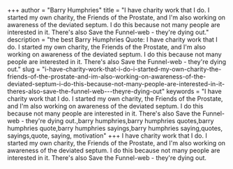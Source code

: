 +++
author = "Barry Humphries"
title = "I have charity work that I do. I started my own charity, the Friends of the Prostate, and I'm also working on awareness of the deviated septum. I do this because not many people are interested in it. There's also Save the Funnel-web - they're dying out."
description = "the best Barry Humphries Quote: I have charity work that I do. I started my own charity, the Friends of the Prostate, and I'm also working on awareness of the deviated septum. I do this because not many people are interested in it. There's also Save the Funnel-web - they're dying out."
slug = "i-have-charity-work-that-i-do-i-started-my-own-charity-the-friends-of-the-prostate-and-im-also-working-on-awareness-of-the-deviated-septum-i-do-this-because-not-many-people-are-interested-in-it-theres-also-save-the-funnel-web---theyre-dying-out"
keywords = "I have charity work that I do. I started my own charity, the Friends of the Prostate, and I'm also working on awareness of the deviated septum. I do this because not many people are interested in it. There's also Save the Funnel-web - they're dying out.,barry humphries,barry humphries quotes,barry humphries quote,barry humphries sayings,barry humphries saying,quotes, sayings,quote, saying, motivation"
+++
I have charity work that I do. I started my own charity, the Friends of the Prostate, and I'm also working on awareness of the deviated septum. I do this because not many people are interested in it. There's also Save the Funnel-web - they're dying out.
